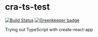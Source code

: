 # cra-ts-test

[![Build Status](https://travis-ci.com/CharmedSatyr/cra-ts-test.svg?branch=master)](https://travis-ci.com/CharmedSatyr/cra-ts-test) [![Greenkeeper badge](https://badges.greenkeeper.io/CharmedSatyr/cra-ts-test.svg)](https://greenkeeper.io/)

Trying out TypeScript with create-react-app

